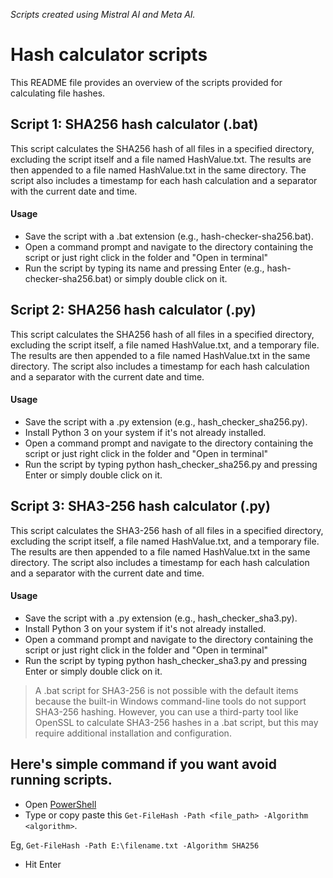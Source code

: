 *Scripts created using Mistral AI and Meta AI.*

# Hash calculator scripts
This README file provides an overview of the scripts provided for calculating file hashes.

## Script 1: SHA256 hash calculator (.bat)
This script calculates the SHA256 hash of all files in a specified directory, excluding the script itself and a file named HashValue.txt. The results are then appended to a file named HashValue.txt in the same directory. The script also includes a timestamp for each hash calculation and a separator with the current date and time.
#### Usage
- Save the script with a .bat extension (e.g., hash-checker-sha256.bat).
- Open a command prompt and navigate to the directory containing the script or just right click in the folder and "Open in terminal"
- Run the script by typing its name and pressing Enter (e.g., hash-checker-sha256.bat) or simply double click on it.

## Script 2: SHA256 hash calculator (.py)
This script calculates the SHA256 hash of all files in a specified directory, excluding the script itself, a file named HashValue.txt, and a temporary file. The results are then appended to a file named HashValue.txt in the same directory. The script also includes a timestamp for each hash calculation and a separator with the current date and time.
#### Usage
- Save the script with a .py extension (e.g., hash_checker_sha256.py).
- Install Python 3 on your system if it's not already installed.
- Open a command prompt and navigate to the directory containing the script or just right click in the folder and "Open in terminal"
- Run the script by typing python hash_checker_sha256.py and pressing Enter or simply double click on it.

## Script 3: SHA3-256 hash calculator (.py)
This script calculates the SHA3-256 hash of all files in a specified directory, excluding the script itself, a file named HashValue.txt, and a temporary file. The results are then appended to a file named HashValue.txt in the same directory. The script also includes a timestamp for each hash calculation and a separator with the current date and time.
#### Usage
- Save the script with a .py extension (e.g., hash_checker_sha3.py).
- Install Python 3 on your system if it's not already installed.
- Open a command prompt and navigate to the directory containing the script or just right click in the folder and "Open in terminal"
- Run the script by typing python hash_checker_sha3.py and pressing Enter or simply double click on it.

> A .bat script for SHA3-256 is not possible with the default items because the built-in Windows command-line tools do not support SHA3-256 hashing. However, you can use a third-party tool like OpenSSL to calculate SHA3-256 hashes in a .bat script, but this may require additional installation and configuration.

## Here's simple command if you want avoid running scripts.

- Open [PowerShell](https://github.com/PowerShell/PowerShell/releases)
- Type or copy paste this `Get-FileHash -Path <file_path> -Algorithm <algorithm>`.

Eg, `Get-FileHash -Path E:\filename.txt -Algorithm SHA256`
- Hit Enter